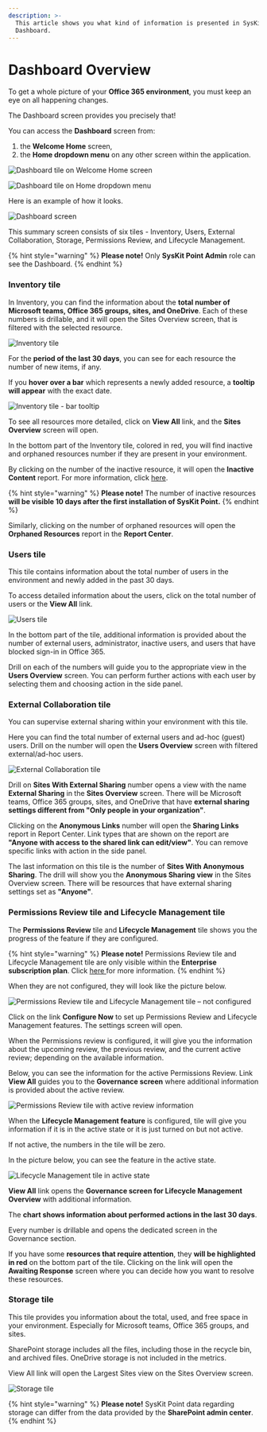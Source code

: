 ```yaml
---
description: >-
  This article shows you what kind of information is presented in SysKit Point
  Dashboard.
---
```


# Dashboard Overview

To get a whole picture of your **Office 365 environment**, you must keep an eye on all happening changes.  

The Dashboard screen provides you precisely that! 

You can access the **Dashboard** screen from:

1. the **Welcome Home** screen,
2. the **Home dropdown menu** on any other screen within the application. 

![Dashboard tile on Welcome Home screen](../.gitbook/assets/dashboard_dashboard-tile-on-welcome-home-screen.png)

![Dashboard tile on Home dropdown menu](../.gitbook/assets/dashboard_dashboard-tile-on-home-dropdown-menu.png)

Here is an example of how it looks.

![Dashboard screen](../.gitbook/assets/dashboard_dashboard-screen.png)

This summary screen consists of six tiles - Inventory, Users, External Collaboration, Storage, Permissions Review, and Lifecycle Management.

{% hint style="warning" %}
**Please note!** Only **SysKit Point Admin** role can see the Dashboard.
{% endhint %}

### Inventory tile

In Inventory, you can find the information about the **total number of Microsoft teams, Office 365 groups, sites, and OneDrive**. Each of these numbers is drillable, and it will open the Sites Overview screen, that is filtered with the selected resource.

![Inventory tile](../.gitbook/assets/dashboard_inventory-tile.png)

For the **period of the last 30 days**, you can see for each resource the number of new items, if any. 

If you **hover over a bar** which represents a newly added resource, a **tooltip will appear** with the exact date. 

![Inventory tile - bar tooltip](../.gitbook/assets/dashboard_inventory-tile-bar-tooltip.png)

To see all resources more detailed, click on **View All** link, and the **Sites Overview** screen will open. 

In the bottom part of the Inventory tile, colored in red, you will find inactive and orphaned resources number if they are present in your environment. 

By clicking on the number of the inactive resource, it will open the **Inactive Content** report. For more information, click [here](../common-tasks/inactive-content.md#inactive-content-report). 

{% hint style="warning" %}
**Please note!** The number of inactive resources **will be visible 10 days after the first installation of SysKit Point.** 
{% endhint %}

Similarly, clicking on the number of orphaned resources will open the **Orphaned Resources** report in the **Report Center**. 

### Users tile

This tile contains information about the total number of users in the environment and newly added in the past 30 days. 

To access detailed information about the users, click on the total number of users or the **View All** link. 

![Users tile](../.gitbook/assets/dashboard_users-tile.png)

In the bottom part of the tile, additional information is provided about the number of external users, administrator, inactive users, and users that have blocked sign-in in Office 365. 

Drill on each of the numbers will guide you to the appropriate view in the **Users Overview** screen. You can perform further actions with each user by selecting them and choosing action in the side panel. 

### External Collaboration tile

You can supervise external sharing within your environment with this tile. 

Here you can find the total number of external users and ad-hoc \(guest\) users. Drill on the number will open the **Users Overview** screen with filtered external/ad-hoc users. 

![External Collaboration tile ](../.gitbook/assets/dashboard_external-collaboration-tile.png)

Drill on **Sites With External Sharing** number opens a view with the name **External Sharing** in the **Sites Overview** screen. There will be Microsoft teams, Office 365 groups, sites, and OneDrive that have **external sharing settings different from "Only people in your organization"**. 

Clicking on the **Anonymous Links** number will open the **Sharing Links** report in Report Center. Link types that are shown on the report are **"Anyone with access to the shared link can edit/view"**. You can remove specific links with action in the side panel. 

The last information on this tile is the number of **Sites With Anonymous Sharing**. The drill will show you the **Anonymous Sharing** **view** in the Sites Overview screen. There will be resources that have external sharing settings set as **"Anyone"**. 

### Permissions Review tile and Lifecycle Management tile

The **Permissions Review** tile and **Lifecycle Management** tile shows you the progress of the feature if they are configured. 

{% hint style="warning" %}
**Please note!** Permissions Review tile and Lifecycle Management tile are only visible within the **Enterprise subscription plan**. Click [here ](https://www.syskit.com/products/point/pricing/)for more information. 
{% endhint %}

When they are not configured, they will look like the picture below. 

![Permissions Review tile and Lifecycle Management tile &#x2013; not configured ](../.gitbook/assets/dashboard_permissions-review-tile-and-lifecycle-management-tile-not-configured.png)

Click on the link **Configure Now** to set up Permissions Review and Lifecycle Management features. The settings screen will open. 

When the Permissions review is configured, it will give you the information about the upcoming review, the previous review, and the current active review; depending on the available information. 

Below, you can see the information for the active Permissions Review. Link **View All** guides you to the **Governance screen** where additional information is provided about the active review. 

![Permissions Review tile with active review information ](../.gitbook/assets/dashboard_permissions-review-tile-with-active-review.png)

When the **Lifecycle Management feature** is configured, tile will give you information if it is in the active state or it is just turned on but not active. 

If not active, the numbers in the tile will be zero. 

In the picture below, you can see the feature in the active state. 

![Lifecycle Management tile in active state ](../.gitbook/assets/dashboard_lifecycle-management-tile-in-active-state.png)

**View All** link opens the **Governance screen for Lifecycle Management Overview** with additional information.  

The **chart shows information about performed actions in the last 30 days**. 

Every number is drillable and opens the dedicated screen in the Governance section. 

If you have some **resources that require attention**, they **will be highlighted in red** on the bottom part of the tile. Clicking on the link will open the **Awaiting Response** screen where you can decide how you want to resolve these resources. 

### Storage tile

This tile provides you information about the total, used, and free space in your environment. Especially for Microsoft teams, Office 365 groups, and sites. 

SharePoint storage includes all the files, including those in the recycle bin, and archived files. OneDrive storage is not included in the metrics. 

View All link will open the Largest Sites view on the Sites Overview screen. 

![Storage tile ](../.gitbook/assets/dashboard_storage-tile.png)

{% hint style="warning" %}
**Please note!** SysKit Point data regarding storage can differ from the data provided by the **SharePoint admin center**.
{% endhint %}

